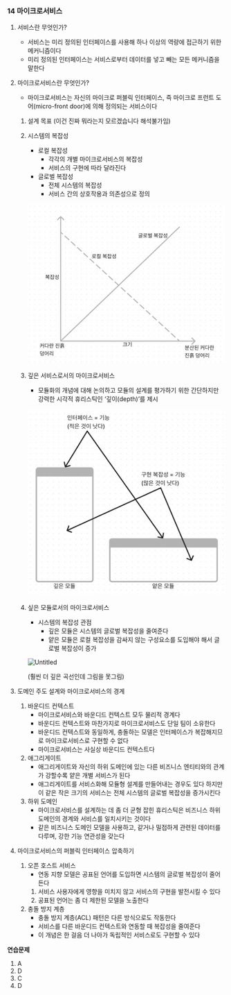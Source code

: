 ### 14 마이크로서비스

1. 서비스란 무엇인가?
    - 서비스는 미리 정의된 인터페이스를 사용해 하나 이상의 역량에 접근하기 위한 메커니즘이다
    - 미리 정의된 인터페이스는 서비스로부터 데이터를 넣고 빼는 모든 메커니즘을 말한다
2. 마이크로서비스란 무엇인가?
    - 마이크로서비스는 자신의 마이크로 퍼블릭 인터페이스, 즉 마이크로 프런트 도어(micro-front door)에 의해 정의되는 서비스이다
    1. 설계 목표 (이건 진짜 뭐라는지 모르겠습니다 해석불가임)
    2. 시스템의 복잡성
        - 로컬 복잡성
            - 각각의 개별 마이크로서비스의 복잡성
            - 서비스의 구현에 따라 달라진다
        - 글로벌 복잡성
            - 전체 시스템의 복잡성
            - 서비스 간의 상호작용과 의존성으로 정의

       ![img.png](images/img.png)

    3. 깊은 서비스로서의 마이크로서비스
        - 모듈화의 개념에 대해 논의하고 모듈의 설계를 평가하기 위한 간단하지만 강력한 시각적 휴리스틱인 ‘깊이(depth)’를 제시

       ![img_1.png](images/img_1.png)

    4. 싶은 모듈로서의 마이크로서비스
        - 시스템의 복잡성 관점
            - 깊은 모듈은 시스템의 글로벌 복잡성을 줄여준다
            - 얕은 모듈은 로컬 복잡성을 감싸지 않는 구성요소를 도입해야 해서 글로벌 복잡성이 증가

       ![Untitled](https://s3-us-west-2.amazonaws.com/secure.notion-static.com/486ff100-1212-42f0-875b-375e41aee97b/Untitled.png)

       (훨씬 더 깊은 곡선인데 그림을 못그림)

3. 도메인 주도 설계와 마이크로서비스의 경계
    1. 바운디드 컨텍스트
        - 마이크로서비스와 바운디드 컨텍스트 모두 물리적 경계다
        - 바운디드 컨텍스트와 마찬가지로 마이크로서비스도 단일 팀이 소유한다
        - 바운디드 컨텍스트와 동일하게, 충돌하는 모델은 인터페이스가 복잡해지므로 마이크로서비스로 구현할 수 없다
        - 마이크로서비스는 사실상 바운디드 컨텍스트다
    2. 애그리게이트
        - 애그리게이트와 자신의 하위 도메인에 있는 다른 비즈니스 엔티티와의 관계가 강할수록 얕은 개별 서비스가 된다
        - 애그리게이트를 서비스화해 모듈형 설계를 만들어내는 경우도 있다 하지만 이 같은 작은 크기의 서비스는 전체 시스템의 글로벌 복잡성을 증가시킨다
    3. 하위 도메인
        - 마이크로서비스를 설계하는 데 좀 더 균형 잡힌 휴리스틱은 비즈니스 하위 도메인의 경계와 서비스를 일치시키는 것이다
        - 같은 비즈니스 도메인 모델을 사용하고, 같거나 밀접하게 관련된 데이터를 다루며, 강한 기능 연관성을 갖는다
4. 마이크로서비스의 퍼블릭 인터페이스 압축하기
    1. 오픈 호스트 서비스
        - 연동 지향 모델은 공표된 언어를 도입하면 시스템의 글로벌 복잡성이 줄어든다
        1. 서비스 사용자에게  영향을 미치지 않고 서비스의 구현을 발전시킬 수 있다
        2. 공표된 언어는 좀 더 제한된 모델을 노출한다
    2. 충돌 방지 계층
        - 충돌 방지 계층(ACL) 패턴은 다른 방식으로도 작동한다
        - 서비스를 다른 바운디드 컨텍스트와 연동할 때 복잡성을 줄여준다
        - 이 개념은 한 걸음 더 나아가 독립적인 서비스로도 구현할 수 있다

**연습문제**

1. A
2. D
3. C
4. D
